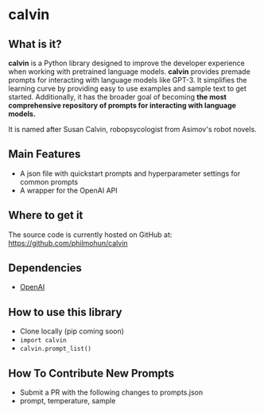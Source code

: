 # calvin

## What is it?

**calvin** is a Python library designed to improve the developer experience when working with pretrained language models. **calvin** provides premade prompts for interacting with language models like GPT-3. It simplifies the learning curve by providing easy to use examples and sample text to get started. Additionally, it has the broader goal of becoming **the most comprehensive repository of prompts for interacting with language models.**

It is named after Susan Calvin, robopsycologist from Asimov's robot novels. 

## Main Features

- A json file with quickstart prompts and hyperparameter settings for common prompts
- A wrapper for the OpenAI API

## Where to get it
The source code is currently hosted on GitHub at:
https://github.com/philmohun/calvin

## Dependencies
- [OpenAI](https://pypi.org/project/openai/)

## How to use this library

- Clone locally (pip coming soon)
- ```import calvin```
- ```calvin.prompt_list()```

## How To Contribute New Prompts

- Submit a PR with the following changes to prompts.json
- prompt, temperature, sample

